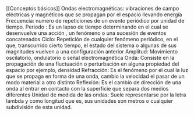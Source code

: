 [[Conceptos básicos]]
Ondas electromagnéticas: vibraciones de campo eléctricas
y magnéticos que se propagan por el espacio llevando
energía
Frecuencia: numero de repeticiones de un evento periódico
por unidad de tiempo.
Periodo : Es un lapso de tiempo determinando en el cual se desenvuelve una acción , un fenómeno o una sucesión de eventos concatenados
Ciclo: Repetición de cualquier fenómeno periódico, en el que, transcurrido cierto tiempo, el estado del sistema o algunas de sus magnitudes vuelven a una configuración anterior
Amplitud: Movimiento oscilatorio, ondulatorio o señal electromagnética
Onda: Consiste en la propagación de una fluctuación o perturbación en alguna propiedad del espacio por ejemplo, densidad
Refracción: Es el fenómeno por el cual la luz que se propaga en forma de una onda, cambio la velocidad el pasar de un modo material a otro distinto
Reflexión: Es el cambio de dirección de una onda al entrar en contacto con la superficie que separa dos medios diferentes
Unidad de medida de las ondas: Suele representarse por la letra lambda y como longitud  que es, sus unidades son metros o cualquier subdivisión de esta unidad.
